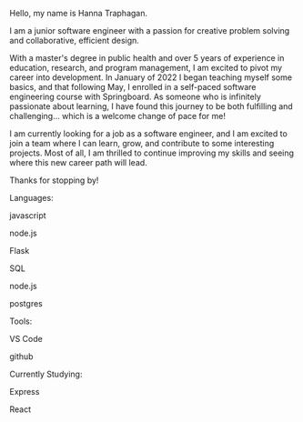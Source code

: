 Hello, my name is Hanna Traphagan. 

I am a junior software engineer with a passion for creative problem solving and collaborative, efficient design.

With a master's degree in public health and over 5 years of experience in education, research, and program management, I am excited to pivot my career into development. In January of 2022 I began teaching myself some basics, and that following May, I enrolled in a self-paced software engineering course with Springboard. As someone who is infinitely passionate about learning, I have found this journey to be both fulfilling and challenging... which is a welcome change of pace for me! 

I am currently looking for a job as a software engineer, and I am excited to join a team where I can learn, grow, and contribute to some interesting projects. Most of all, I am thrilled to continue improving my skills and seeing where this new career path will lead.

Thanks for stopping by!


Languages:

javascript

node.js

Flask 

SQL

node.js

postgres


Tools:

VS Code

github


Currently Studying:

Express

React
